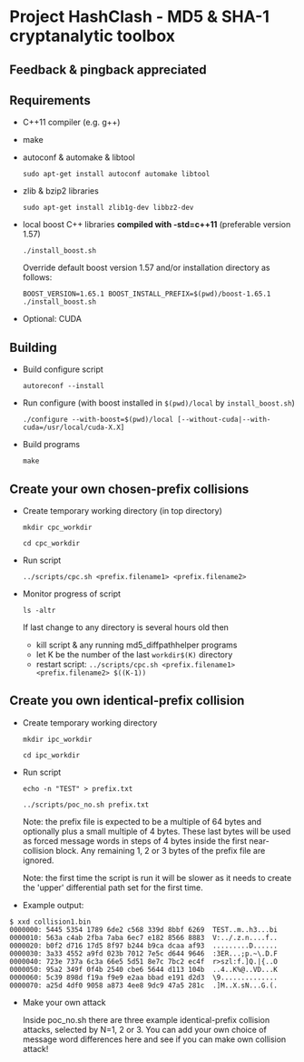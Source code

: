# Project HashClash - MD5 & SHA-1 cryptanalytic toolbox

## Feedback & pingback appreciated

## Requirements

- C++11 compiler (e.g. g++)
- make
- autoconf & automake & libtool

  `sudo apt-get install autoconf automake libtool`
  
- zlib & bzip2 libraries

  `sudo apt-get install zlib1g-dev libbz2-dev`
  
- local boost C++ libraries **compiled with -std=c++11** (preferable version 1.57)

  `./install_boost.sh` 

  Override default boost version 1.57 and/or installation directory as follows:
  
  `BOOST_VERSION=1.65.1 BOOST_INSTALL_PREFIX=$(pwd)/boost-1.65.1 ./install_boost.sh`
  
 - Optional: CUDA
  
## Building

- Build configure script

  `autoreconf --install`
  
- Run configure (with boost installed in `$(pwd)/local` by `install_boost.sh`)

  `./configure --with-boost=$(pwd)/local [--without-cuda|--with-cuda=/usr/local/cuda-X.X]`

- Build programs

  `make`

## Create your own chosen-prefix collisions

- Create temporary working directory (in top directory)

  `mkdir cpc_workdir`
  
  `cd cpc_workdir`
  
- Run script

  `../scripts/cpc.sh <prefix.filename1> <prefix.filename2>`

- Monitor progress of script

  `ls -altr`
  
  If last change to any directory is several hours old then
  * kill script & any running md5_diffpathhelper programs
  * let K be the number of the last `workdir$(K)` directory
  * restart script:
    `../scripts/cpc.sh <prefix.filename1> <prefix.filename2> $((K-1))`

## Create you own identical-prefix collision

- Create temporary working directory

  `mkdir ipc_workdir`

  `cd ipc_workdir`

- Run script

  `echo -n "TEST" > prefix.txt`

  `../scripts/poc_no.sh prefix.txt`

  Note: the prefix file is expected to be a multiple of 64 bytes 
  and optionally plus a small multiple of 4 bytes.
  These last bytes will be used as forced message words in steps of 4 bytes
  inside the first near-collision block.
  Any remaining 1, 2 or 3 bytes of the prefix file are ignored.

  Note: the first time the script is run it will be slower
  as it needs to create the 'upper' differential path set for the first time.

- Example output:

```
$ xxd collision1.bin
0000000: 5445 5354 1789 6de2 c568 339d 8bbf 6269  TEST..m..h3...bi
0000010: 563a c4ab 2fba 7aba 6ec7 e182 8566 8883  V:../.z.n....f..
0000020: b0f2 d716 17d5 8f97 b244 b9ca dcaa af93  .........D......
0000030: 3a33 4552 a9fd 023b 7012 7e5c d644 9646  :3ER...;p.~\.D.F
0000040: 723e 737a 6c3a 66e5 5d51 8e7c 7bc2 ec4f  r>szl:f.]Q.|{..O
0000050: 95a2 349f 0f4b 2540 cbe6 5644 d113 104b  ..4..K%@..VD...K
0000060: 5c39 898d f19a f9e9 e2aa bbad e191 d2d3  \9..............
0000070: a25d 4df0 9058 a873 4ee8 9dc9 47a5 281c  .]M..X.sN...G.(.
```

- Make your own attack

  Inside poc_no.sh there are three example identical-prefix collision attacks,
  selected by N=1, 2 or 3.
  You can add your own choice of message word differences here
  and see if you can make own collision attack!
